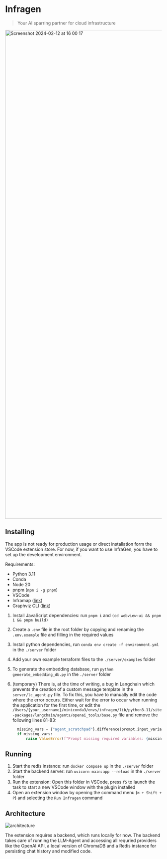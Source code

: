# Infragen

> Your AI sparring partner for cloud infrastructure

<img width="1568" alt="Screenshot 2024-02-12 at 16 00 17" src="https://github.com/malte-j/infraGen/assets/12611076/8a0b2d82-6a17-4d10-842f-a9378c78c464">


## Installing

The app is not ready for production usage or direct installation form the VSCode extension store. For now, if you want to use InfraGen, you have to set up the development environment.

Requirements:
- Python 3.11
- Conda
- Node 20
- pnpm (`npm i -g pnpm`)
- VSCode
- Inframap ([link](https://github.com/cycloidio/inframap?tab=readme-ov-file#installation))
- Graphviz CLI ([link](https://graphviz.org/download/))

1. Install JavaScript dependencies: run `pnpm i` and `(cd webview-ui && pnpm i && pnpm build)`
2. Create a `.env` file in the root folder by copying and renaming the `.env.example` file and filling in the required values
3. Install python dependencies, run `conda env create -f environment.yml` in the `./server` folder
4. Add your own example terraform files to the `./server/examples` folder
5. To generate the embedding database, run `python generate_embedding_db.py` in the `./server` folder
6. (temporary) There is, at the time of writing, a bug in Langchain which prevents the creation of a custom message template in the `server/lc_agent.py` file. To fix this, you have to manually edit the code where the error occurs. Either wait for the error to occur when running the application for the first time, or edit the `/Users/{your_username}/miniconda3/envs/infragen/lib/python3.11/site-packages/langchain/agents/openai_tools/base.py` file and remove the following lines 81-83:

    ```python
      missing_vars = {"agent_scratchpad"}.difference(prompt.input_variables)
      if missing_vars:
          raise ValueError(f"Prompt missing required variables: {missing_vars}")
    ```

## Running

1. Start the redis instance: run `docker compose up` in the `./server` folder
2. Start the backend server: run `uvicorn main:app --reload` in the `./server` folder
3. Run the extension: Open this folder in VSCode, press `f5` to launch the task to start a new VSCode window with the plugin installed
4. Open an extension window by opening the command menu (`⌘ + Shift + P`) and selecting the `Run Infragen` command 

## Architecture

![architecture](https://github.com/malte-j/infraGen/assets/12611076/490ff2bd-4d77-4ca4-84ef-000a1c0cb7be)

The extension requires a backend, which runs locally for now. The backend takes care of running the LLM-Agent and accessing all requried providers like the OpenAI API, a local version of ChromaDB and a Redis instance for persisting chat history and modified code.
